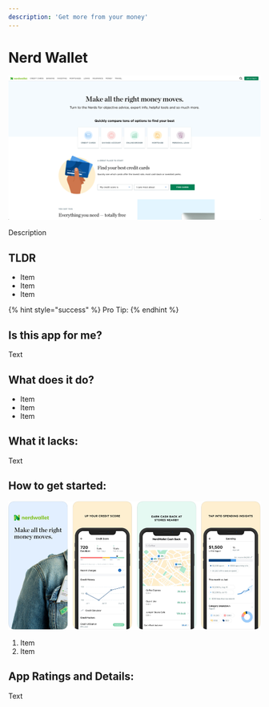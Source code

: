 ```yaml
---
description: 'Get more from your money'
---
```


# Nerd Wallet

![Nerd Wallet Website](images/nerdwallet-web.png)

Description

## TLDR

* Item
* Item
* Item

{% hint style="success" %}
Pro Tip:
{% endhint %}

## Is this app for me?

Text


## What does it do?

* Item
* Item
* Item

## What it lacks:

Text

## How to get started:

![Nerd Wallet App](images/nerdwallet-app.png)

1. Item
2. Item

## App Ratings and Details:

Text
